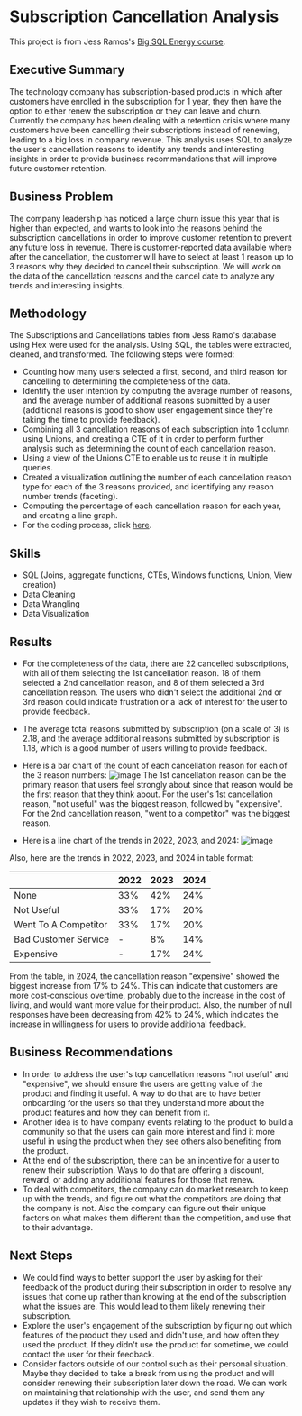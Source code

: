 # Subscription Cancellation Analysis

This project is from Jess Ramos's [Big SQL Energy course](https://bigdataenergycourses.com/p/bigsqlenergy).

## Executive Summary

The technology company has subscription-based products in which after customers have enrolled in the subscription for 1 year, they then have the option to either renew the subscription or they can leave and churn. Currently the company has been dealing with a retention crisis where many customers have been cancelling their subscriptions instead of renewing, leading to a big loss in company revenue.  This analysis uses SQL to analyze the user's cancellation reasons to identify any trends and interesting insights in order to provide business recommendations that will improve future customer retention.

## Business Problem

The company leadership has noticed a large churn issue this year that is higher than expected, and wants to look into the reasons behind the subscription cancellations in order to improve customer retention to prevent any future loss in revenue. There is customer-reported data available where after the cancellation, the customer will have to select at least 1 reason up to 3 reasons why they decided to cancel their subscription. We will work on the data of the cancellation reasons and the cancel date to analyze any trends and interesting insights.

## Methodology
The Subscriptions and Cancellations tables from Jess Ramo's database using Hex were used for the analysis. Using SQL, the tables were extracted, cleaned, and transformed. The following steps were formed:
- Counting how many users selected a first, second, and third reason for cancelling to determining the completeness of the data.
- Identify the user intention by computing the average number of reasons, and the average number of additional reasons submitted by a user (additional reasons is good to show user engagement since they're taking the time to provide feedback).
- Combining all 3 cancellation reasons of each subscription into 1 column using Unions, and creating a CTE of it in order to perform further analysis such as determining the count of each cancellation reason.
- Using a view of the Unions CTE to enable us to reuse it in multiple queries.
- Created a visualization outlining the number of each cancellation reason type for each of the 3 reasons provided, and identifying any reason number trends (faceting).
- Computing the percentage of each cancellation reason for each year, and creating a line graph.
- For the coding process, click [here](https://github.com/simonhsieh999/SQL_Subscription_Cancellation_Analysis/blob/main/Coding%20Process).

## Skills
- SQL (Joins, aggregate functions, CTEs, Windows functions, Union, View creation)
- Data Cleaning
- Data Wrangling
- Data Visualization

## Results

- For the completeness of the data, there are 22 cancelled subscriptions, with all of them selecting the 1st cancellation reason. 18 of them selected a 2nd cancellation reason, and 8 of them selected a 3rd cancellation reason. The users who didn't select the additional 2nd or 3rd reason could indicate frustration or a lack of interest for the user to provide feedback.
- The average total reasons submitted by subscription (on a scale of 3) is 2.18, and the average additional reasons submitted by subscription is 1.18, which is a good number of users willing to provide feedback.
- Here is a bar chart of the count of each cancellation reason for each of the 3 reason numbers:
![image](https://github.com/user-attachments/assets/13ccf000-7261-43b7-8c71-42be59dbdc0a)
The 1st cancellation reason can be the primary reason that users feel strongly about since that reason would be the first reason that they think about. For the user's 1st cancellation reason, "not useful" was the biggest reason, followed by "expensive". For the 2nd cancellation reason, "went to a competitor" was the biggest reason.

- Here is a line chart of the trends in 2022, 2023, and 2024:
  ![image](https://github.com/user-attachments/assets/149757aa-de78-4652-a559-cd70364a46c6)

Also, here are the trends in 2022, 2023, and 2024 in table format:

|                    | 2022 | 2023 | 2024 |
|--------------------|------|------|------|
|None                |33%   |42%   |24%   |
|Not Useful          |33%   |17%   |20%   |
|Went To A Competitor|33%   |17%   |20%   |
|Bad Customer Service|-     |8%    |14%   |
|Expensive           |-     |17%   |24%   |

From the table, in 2024, the cancellation reason "expensive" showed the biggest increase from 17% to 24%. This can indicate that customers are more cost-conscious overtime, probably due to the increase in the cost of living, and would want more value for their product.
Also, the number of null responses have been decreasing from 42% to 24%, which indicates the increase in willingness for users to provide additional feedback.

## Business Recommendations
- In order to address the user's top cancellation reasons "not useful" and "expensive", we should ensure the users are getting value of the product and finding it useful. A way to do that are to have better onboarding for the users so that they understand more about the product features and how they can benefit from it.
- Another idea is to have company events relating to the product to build a community so that the users can gain more interest and find it more useful in using the product when they see others also benefiting from the product.
- At the end of the subscription, there can be an incentive for a user to renew their subscription. Ways to do that are offering a discount, reward, or adding any additional features for those that renew.
- To deal with competitors, the company can do market research to keep up with the trends, and figure out what the competitors are doing that the company is not. Also the company can figure out their unique factors on what makes them different than the competition, and use that to their advantage.

## Next Steps
- We could find ways to better support the user by asking for their feedback of the product during their subscription in order to resolve any issues that come up rather than knowing at the end of the subscription what the issues are. This would lead to them likely renewing their subscription.
- Explore the user's engagement of the subscription by figuring out which features of the product they used and didn't use, and how often they used the product. If they didn't use the product for sometime, we could contact the user for their feedback.
- Consider factors outside of our control such as their personal situation. Maybe they decided to take a break from using the product and will consider renewing their subscription later down the road. We can work on maintaining that relationship with the user, and send them any updates if they wish to receive them.











